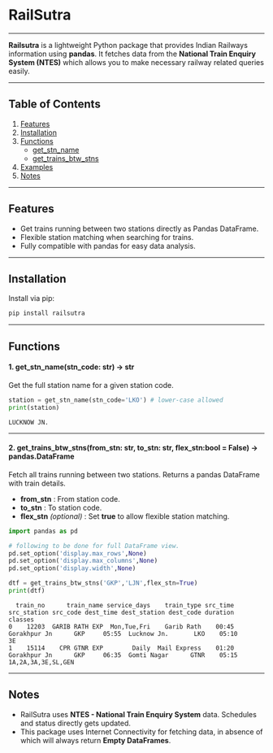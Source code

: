 # RailSutra

---
**Railsutra** is a lightweight Python package that provides Indian Railways information using **pandas**. It fetches data from the **National Train Enquiry System (NTES)** which allows you to make necessary railway related queries easily.  

---
## Table of Contents
1. [Features](#features)
2. [Installation](#installation)
3. [Functions](#functions)
   - [get_stn_name](#1-get_stn_namestn_code-str---str)
   - [get_trains_btw_stns](#2-get_trains_btw_stnsfrom_stn-str-to_stn-str-flex_stn-bool--false---pandasdataframe)
4. [Examples](#examples)
5. [Notes](#notes)

---

## Features

- Get trains running between two stations directly as Pandas DataFrame.  
- Flexible station matching when searching for trains.  
- Fully compatible with pandas for easy data analysis.  

---

## Installation

Install via pip:

```bash
pip install railsutra
```
---

## Functions

#### **1. get_stn_name(stn_code: str) -> str**
Get the full station name for a given station code.

```python
station = get_stn_name(stn_code='LKO') # lower-case allowed
print(station)
```
```terminal
LUCKNOW JN.
```

---

#### **2. get_trains_btw_stns(from_stn: str, to_stn: str, flex_stn:bool = False) -> pandas.DataFrame**
Fetch all trains running between two stations. Returns a pandas DataFrame with train details.

- **from_stn** : From station code.
- **to_stn** : To station code.
- **flex_stn** *(optional)* : Set **true** to allow flexible station matching.

```python
import pandas as pd

# following to be done for full DataFrame view.
pd.set_option('display.max_rows',None)
pd.set_option('display.max_columns',None)
pd.set_option('display.width',None)

dtf = get_trains_btw_stns('GKP','LJN',flex_stn=True)
print(dtf)
```
```terminal
  train_no      train_name service_days    train_type src_time   src_station src_code dest_time dest_station dest_code duration             classes
0    12203  GARIB RATH EXP  Mon,Tue,Fri    Garib Rath    00:45  Gorakhpur Jn      GKP     05:55  Lucknow Jn.       LKO    05:10                  3E
1    15114    CPR GTNR EXP        Daily  Mail Express    01:20  Gorakhpur Jn      GKP     06:35  Gomti Nagar      GTNR    05:15  1A,2A,3A,3E,SL,GEN

```
---

## Notes
- RailSutra uses **NTES - National Train Enquiry System** data. Schedules and status directly gets updated.
- This package uses Internet Connectivity for fetching data, in absence of which will always return **Empty DataFrames**.
